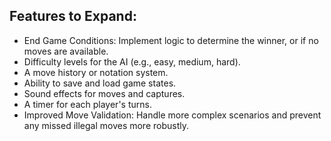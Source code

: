 Features to Expand:
-------------------

- End Game Conditions: Implement logic to determine the winner, or if no moves are available.
- Difficulty levels for the AI (e.g., easy, medium, hard).
- A move history or notation system.
- Ability to save and load game states.
- Sound effects for moves and captures.
- A timer for each player's turns.
- Improved Move Validation: Handle more complex scenarios and prevent any missed illegal moves more robustly.
